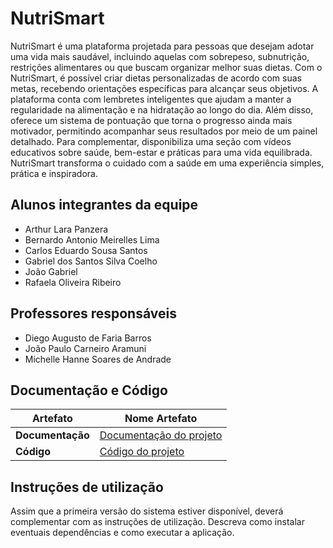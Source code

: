 # NutriSmart

NutriSmart é uma plataforma projetada para pessoas que desejam adotar uma vida mais saudável, incluindo aquelas com sobrepeso, subnutrição, restrições alimentares ou que buscam organizar melhor suas dietas. Com o NutriSmart, é possível criar dietas personalizadas de acordo com suas metas, recebendo orientações específicas para alcançar seus objetivos. A plataforma conta com lembretes inteligentes que ajudam a manter a regularidade na alimentação e na hidratação ao longo do dia. Além disso, oferece um sistema de pontuação que torna o progresso ainda mais motivador, permitindo acompanhar seus resultados por meio de um painel detalhado. Para complementar, disponibiliza uma seção com vídeos educativos sobre saúde, bem-estar e práticas para uma vida equilibrada. NutriSmart transforma o cuidado com a saúde em uma experiência simples, prática e inspiradora.

## Alunos integrantes da equipe

* Arthur Lara Panzera
* Bernardo Antonio Meirelles Lima
* Carlos Eduardo Sousa Santos
* Gabriel dos Santos Silva Coelho
* João Gabriel
* Rafaela Oliveira Ribeiro

## Professores responsáveis

* Diego Augusto de Faria Barros
* João Paulo Carneiro Aramuni
* Michelle Hanne Soares de Andrade

## Documentação e Código

| **Artefato**   | **Nome Artefato**                                                                                                                 |
|----------------|-----------------------------------------------------------------------------------------------------------------------------------|
| **Documentação** | [Documentação do projeto](https://github.com/ICEI-PUC-Minas-PMGES-TI/pmg-es-2024-2-ti1-2401100-projeto-alimentacao-saudavel/tree/main/docs) |
| **Código**       | [Código do projeto](https://github.com/ICEI-PUC-Minas-PMGES-TI/pmg-es-2024-2-ti1-2401100-projeto-alimentacao-saudavel/tree/main/codigo)       |

## Instruções de utilização

Assim que a primeira versão do sistema estiver disponível, deverá complementar com as instruções de utilização. Descreva como instalar eventuais dependências e como executar a aplicação.
